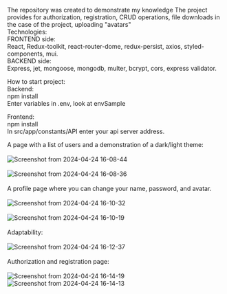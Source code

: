 The repository was created to demonstrate my knowledge
The project provides for authorization, registration, CRUD operations, file downloads in the case of the project, uploading "avatars"</br>
Technologies:</br>
FRONTEND side:</br>
React, Redux-toolkit, react-router-dome, redux-persist, axios, styled-components, mui.</br>
BACKEND side: </br>
Express, jet, mongoose, mongodb, multer, bcrypt, cors, express validator.</br>

How to start project:</br>
Backend:</br>
npm install </br>
Enter variables in .env, look at envSample</br>

Frontend:</br>
npm install</br>
In src/app/constants/API enter your api server address.</br>

A page with a list of users and a demonstration of a dark/light theme:</br></br>
![Screenshot from 2024-04-24 16-08-44](https://github.com/Salmurzaev/demo-knowledge/assets/70532249/925611f3-4f11-4cc6-8961-411bd3acd9cc)
</br></br>
![Screenshot from 2024-04-24 16-08-36](https://github.com/Salmurzaev/demo-knowledge/assets/70532249/b947502b-712f-4138-b887-c995ca71e8aa)
</br></br>
A profile page where you can change your name, password, and avatar.</br></br>
![Screenshot from 2024-04-24 16-10-32](https://github.com/Salmurzaev/demo-knowledge/assets/70532249/7bd0a2c8-4a23-473a-86fe-9e7c40477a64)
</br></br>
![Screenshot from 2024-04-24 16-10-19](https://github.com/Salmurzaev/demo-knowledge/assets/70532249/2144a48d-03c3-493e-9d71-2c1caf4c17c7)
</br></br>
Adaptability:</br></br>
![Screenshot from 2024-04-24 16-12-37](https://github.com/Salmurzaev/demo-knowledge/assets/70532249/9c8480ff-cc66-4020-b15a-928e75811911)
</br></br>
Authorization and registration page:</br></br>
![Screenshot from 2024-04-24 16-14-19](https://github.com/Salmurzaev/demo-knowledge/assets/70532249/be13afeb-fa9c-4aab-83de-ac369c463e61)
![Screenshot from 2024-04-24 16-14-13](https://github.com/Salmurzaev/demo-knowledge/assets/70532249/b1403e9c-d880-4beb-9a6a-9375e2ed5313)

